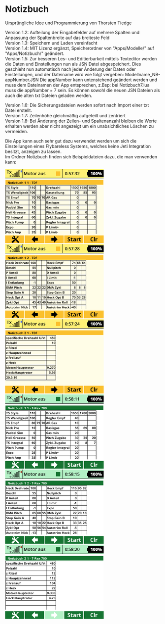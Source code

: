 # Notizbuch

Ursprüngliche Idee und Programmierung von Thorsten Tiedge 

Version 1.2: Aufteilung der Eingabefelder auf mehrere Spalten und Anpassung der Spaltenbreite auf das breiteste Feld  
Version 1.3: Speichern und Laden vereinfacht  
Version 1.4: MIT Lizenz ergänzt, Speicherordner von "Apps/Modelle/" auf "Apps/Notizbuch/" geändert.  
Version 1.5: Zur besseren Les- und Editierbarkeit mittels Texteditor werden die Daten und Einstellungen nun als JSN Datei abgespeichert.
				 Dies geschieht nun automatisch nach jeder Änderung der Daten oder Einstellungen, und der Dateiname wird wie folgt vergeben: Modellname_NB-appNumber.JSN
				 Die appNumber kann untenstehend geändert werden und muss dem Dateinamen der App entsprechen, z.Bsp: bei Notizbuch7.lua muss die appNumber = 7 sein.
				 Es können sowohl die neuen JSN Dateien als auch die alten txt Dateien geladen werden. 
         
Version 1.6: Die Sicherungsdateien werden sofort nach Import einer txt Datei erstellt.  
Version 1.7: Zeilenhöhe gleichmäßig aufgeteilt und zentriert  
Version 1.8: Bei Änderung der Zeilen- und Spaltenanzahl bleiben die Werte erhalten werden aber nicht angezeigt um ein unabsichtliches Löschen zu vermeiden.  


Die App kann auch sehr gut dazu verwendet werden um sich die Einstellungen eines Flybareless Systems,
welches keine Jeti Integration besitzt,
anzeigen zu lassen.  
Im Ordner Notizbuch finden sich Beispieldateien dazu, die man verwenden kann:

![TDF-1](https://github.com/ribid1/Notizbuch/blob/main/Notizbuch-img/TDF-1.png)
![TDF-2](https://github.com/ribid1/Notizbuch/blob/main/Notizbuch-img/TDF-2.png)
![TDF-3](https://github.com/ribid1/Notizbuch/blob/main/Notizbuch-img/TDF-3.png)  
![T-Rex-1](https://github.com/ribid1/Notizbuch/blob/main/Notizbuch-img/T-Rex-1.png)
![T-Rex-2](https://github.com/ribid1/Notizbuch/blob/main/Notizbuch-img/T-Rex-2.png)
![T-Rex-2](https://github.com/ribid1/Notizbuch/blob/main/Notizbuch-img/T-Rex-3.png) 
